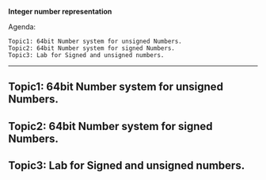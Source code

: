 **Integer number representation**

Agenda:

    Topic1: 64bit Number system for unsigned Numbers.
    Topic2: 64bit Number system for signed Numbers.
    Topic3: Lab for Signed and unsigned numbers.

------------------------------------------------------------------------------------------------------------------
Topic1: 64bit Number system for unsigned Numbers.
------------------------------------------------------------------------------------------------------------------
Topic2: 64bit Number system for signed Numbers.
------------------------------------------------------------------------------------------------------------------
Topic3: Lab for Signed and unsigned numbers.
------------------------------------------------------------------------------------------------------------------

